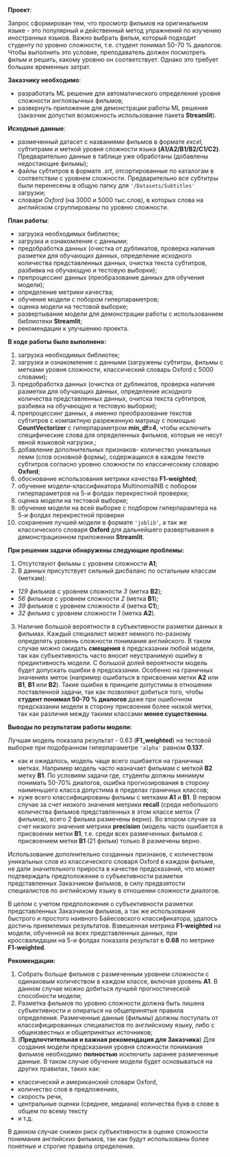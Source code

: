 **Проект**:

Запрос сформирован тем, что просмотр фильмов на оригинальном языке - это популярный и действенный метод упражнений по изучению иностранных языков. Важно выбрать фильм, который подходит студенту по уровню сложности, т.е. студент понимал 50-70 % диалогов. Чтобы выполнить это условие, преподаватель должен посмотреть фильм и решить, какому уровню он соответствует. Однако это требует больших временных затрат.

**Заказчику необходимо**: 
- разработать ML решение для автоматического определения уровня сложности англоязычных фильмов;
- развернуть приложение для демонстрации работы ML решения (заказчик допустил возможность использование пакета **Streamlit**).

**Исходные данные**: 
- размеченный датасет с названиями фильмов в формате *excel*, субтитрами и меткой уровня сложности языка **(A1/A2/B1/B2/C1/C2)**. Предварительно данные в таблице уже обработаны (добавлены недостающие фильмы);
- файлы субтитров в формате *.srt*, отсортированные по каталогам в соответствии с уровнем сложности. Предварительно все субтитры были перенесены в общую папку для `'/Datasets/Subtitles'` загрузки;
- словари *Oxford* (на 3000 и 5000 тыс.слов), в которых слова на английском сгруппированы по уровню сложности.

**План работы**:
- загрузка необходимых библиотек;
- загрузка и ознакомление с данными;
- предобработка данных (очистка от дубликатов, проверка наличия разметки для обучающих данных, определение исходного количества представленных данных, очистка текста субтитров, разбивка на обучающую и тестовую выборки);
- препроцессинг данных (преобразование данных для обучения модели);
- определение метрики качества;
- обучение модели с побором гиперпараметров;
- оценка модели на тестовой выборке;
- развертывание модели для демонстрации работы с использованием библиотеки **Streamlit**;
- рекомендации к улучшению проекта.

**В ходе работы было выполнено:**
1. загрузка необходимых библиотек;
2. загрузка и ознакомление с данными (загружены субтитры, фильмы с метками уровня сложности, классический словарь Oxford с 5000 словами);
3. предобработка данных (очистка от дубликатов, проверка наличия разметки для обучающих данных, определение исходного количества представленных данных, очитска текста субтитров, разбивка на обучающую и тестовую выборки);
4. препроцессинг данных, а именно преобразование текстов субтитров с компактную разреженную матрицу с помощью **CountVectorizer** с гиперпараметром **min_df=4**, чтобы исключить специфические слова для определенных фильмов, которые не несут явной языковой нагрузки.;
5. добавление дополнительных признаков- количество уникальных лемм (слов основной формы), содержащихся в каждом тексте субтитров согласно уровню сложности по классичесокму словарю **Oxford**;
6. обоснование использования метрики качества **F1-weighted**;
7. обучение модели-классификатора MultinomialNB с побором гиперпараметров на 5-и фолдах перекрестной проверки;
8. оценка модели на тестовой выборке;
9. обучение модели на всей выборке с подбором гиперпарамтера на 5-и фолдах перекрестной проверки
10. сохранение лучшей модели в формате `'joblib'`, а так же классического словаря **Oxford** для дальнейшего развертывания в демонстрационном приложении **Streamlit**.

**При решении задачи обнаружены следующие проблемы:**
1. Отсутствуют фильмы с уровнем сложности **A1**;
2. В данных присутствует сильный дисбаланс по остальным классам (меткам):
- *129 фильмов* с уровнем сложности *3* (метка **B2**);
- *56 фильмов* с уровнем сложности *2* (метка **B1**);
- *39 фильмов* с уровнем сложности *4* (метка **C1**);
- *32 фильма* с уровнем сложности *1* (метка **A2**).
3. Наличие большой вероятности в субъективности разметки данных в фильмах. Каждый специалист может немного по-разному определять уровень сложности понимания английского. В таком случае можно ожидать **смещения** в предсказании любой модели, так как субъективность часто вносит неустранимую ошибку в предиктивность модели. С большой долей вероятности модель будет допускать ошибки в предсказании. Особенно на граничных значениях меток (например ошибаться в присвоении метки **A2** или **B1**, **B1** или **B2**). Такие ошибки в принципе допустимы в отношении поставленной задачи, так как позволяют добиться того, чтобы  **студент понимал 50-70 % диалогов** даже при ошибочном предсказании модели в сторону присвоения более низкой метки, так как различия между такими классами **менее существенны**.

**Выводы по результатам работы модели:**

Лучшая модель показала результат - 0.63 (**F1_weighted**) на тестовой выборке при подобранном гиперпараметре `'alpha'` равном **0.137**. 

- как и ожидалось, модель чаще всего ошибается на граничных метках. Например модель часто назначает фильмам с меткой **B2** метку **B1**. По условиям задачи где, студенты должны минимум понимать 50-70% диалогов, ошибка прогнозирования в сторону наименьшего класса допустима в пределах граничных классов;
- хуже всего классифицированы фильмы с метками **A1** и **B1**.  В первом случае за счет низкого значения метрики **recall** (среди небольшого количества фильмов представленных в этом классе меток (7 фильмов), всего 2 фильма размечены верно). Во втором случае за счет низкого значения метрики **precision** (модель часто ошибается в присвоении метки **B1**, т.е. среди всех размеченных фильмов с присвоением метки **B1** (21 фильм) только 8 размечены верно.

Использование дополнительно созданных признаков, с количеством уникальных слов из классического словаря Oxford в каждом фильме, не дали значительного прироста в качестве предсказаний, что может подтверждать предположение о субъективности разметки представленных Заказчиком фильмов, в силу предвзятости специалистов по английскому языку в отношении сложности диалогов.

В целом с учетом предположения о субъективности разметки представленных Заказчиком фильмов, а так же использования быстрого и простого наивного Байесовского классификатора, удалось достичь приемлемых результатов. Взвешенная метрика **F1-weighted** на модели, обученной на всех представленных данных, при кроссвалидации на 5-и фолдах показала результат в **0.68** по метрике **F1-weighted**.

**Рекомендации:**
1. Собрать больше фильмов с размеченным уровнем сложности с одинаковым количеством в каждом классе, включая уровень **A1**. В данном случае можно добиться лучшей прогностической способности модели;
2. Разметка фильмов по уровню сложности должна быть лишена субъективности и опираться на общепринятые правила определения. Размеченные данные (фильмы) должны поступать от классифицированных специалистов по английскому языку, либо с общеизвестных и общепринятых источников;
3. (**Предпочтительная и важная рекомендация для Заказчика**) Для создания модели предсказания уровня сложности понимания фильмов необходимо **полностью** исключить заранее размеченные данные. 
В таком случае обучение модели будет основываться на других правилах, таких как: 
- классический и американский словари Oxford, 
- количество слов в предложениях, 
- скорость речи, 
- центральные оценки (среднее, медиана) количества букв в слове в общем по всему тексту 
- и т.д. 

В данном случае снижен риск субъективности в оценке сложности понимания английских фильмов, так как будут использованы более понятные и строгие правила определения.
